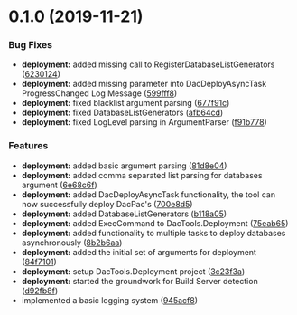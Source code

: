 # 0.1.0 (2019-11-21)


### Bug Fixes

* **deployment:** added missing call to RegisterDatabaseListGenerators ([6230124](https://github.com/DrBarnabus/DacTools/commit/6230124140964eae0cde482bea190d78b1730b93))
* **deployment:** added missing parameter into DacDeployAsyncTask ProgressChanged Log Message ([599fff8](https://github.com/DrBarnabus/DacTools/commit/599fff81f9167972bc7a17a10ed3f3f4218f8a20))
* **deployment:** fixed blacklist argument parsing ([677f91c](https://github.com/DrBarnabus/DacTools/commit/677f91c5e97cd67cf1cbb033df43b47dab1ff53d))
* **deployment:** fixed DatabaseListGenerators ([afb64cd](https://github.com/DrBarnabus/DacTools/commit/afb64cda8c04e84781df5abfa6967075d6c2ba4c))
* **deployment:** fixed LogLevel parsing in ArgumentParser ([f91b778](https://github.com/DrBarnabus/DacTools/commit/f91b778291a4dbd3f87066634169e6287120bead))


### Features

* **deployment:** added basic argument parsing ([81d8e04](https://github.com/DrBarnabus/DacTools/commit/81d8e0414731d516290b5287c4a2d59f925228b9))
* **deployment:** added comma separated list parsing for databases argument ([6e68c6f](https://github.com/DrBarnabus/DacTools/commit/6e68c6febcd174433146296e084d12910f2da805))
* **deployment:** added DacDeployAsyncTask functionality, the tool can now successfully deploy DacPac's ([700e8d5](https://github.com/DrBarnabus/DacTools/commit/700e8d55e2923306742fbafed983dbdf6fef9784))
* **deployment:** added DatabaseListGenerators ([b118a05](https://github.com/DrBarnabus/DacTools/commit/b118a051dc50d25b24aaaaa827132a7d1c1e84fe))
* **deployment:** added ExecCommand to DacTools.Deployment ([75eab65](https://github.com/DrBarnabus/DacTools/commit/75eab65726f9da08848fdf29b0f952b60f57197f))
* **deployment:** added functionality to multiple tasks to deploy databases asynchronously ([8b2b6aa](https://github.com/DrBarnabus/DacTools/commit/8b2b6aa10ecb8b86399ae9f40838bd3430479527))
* **deployment:** added the initial set of arguments for deployment ([84f7101](https://github.com/DrBarnabus/DacTools/commit/84f7101f4d9f1b78bd27b42346fdc797dca78d8c))
* **deployment:** setup DacTools.Deployment project ([3c23f3a](https://github.com/DrBarnabus/DacTools/commit/3c23f3a9d750ac336688034ad16c4125e5e0d115))
* **deployment:** started the groundwork for Build Server detection ([d92fb8f](https://github.com/DrBarnabus/DacTools/commit/d92fb8f6cb7de4a6e21170b45c8134083990d222))
* implemented a basic logging system ([945acf8](https://github.com/DrBarnabus/DacTools/commit/945acf83a25df4997cff33ff9c3c2537a817791e))



